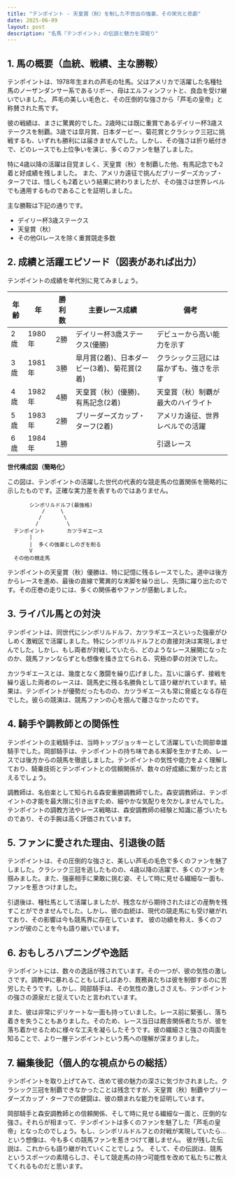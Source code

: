 ```yaml
---
title: "テンポイント - 天皇賞（秋）を制した不世出の強豪、その栄光と悲劇"
date: 2025-06-09
layout: post
description: "名馬『テンポイント』の伝説と魅力を深堀り"
---
```


## 1. 馬の概要（血統、戦績、主な勝鞍）

テンポイントは、1978年生まれの芦毛の牡馬。父はアメリカで活躍した名種牡馬のノーザンダンサー系であるリボー、母はエルフィンフットと、良血を受け継いでいました。  芦毛の美しい毛色と、その圧倒的な強さから「芦毛の皇帝」と称賛された馬です。

彼の戦績は、まさに驚異的でした。2歳時には既に重賞であるデイリー杯3歳ステークスを制覇。3歳では皐月賞、日本ダービー、菊花賞とクラシック三冠に挑戦するも、いずれも勝利には届きませんでした。しかし、その強さは折り紙付きで、どのレースでも上位争いを演じ、多くのファンを魅了しました。

特に4歳以降の活躍は目覚ましく、天皇賞（秋）を制覇した他、有馬記念でも2着と好成績を残しました。  また、アメリカ遠征で挑んだブリーダーズカップ・ターフでは、惜しくも2着という結果に終わりましたが、その強さは世界レベルでも通用するものであることを証明しました。

主な勝鞍は下記の通りです。

* デイリー杯3歳ステークス
* 天皇賞（秋）
* その他GⅠレースを除く重賞競走多数


## 2. 成績と活躍エピソード（図表があれば出力）

テンポイントの成績を年代別に見てみましょう。

| 年齢 | 年 | 勝利数 | 主要レース成績 |  備考 |
|---|---|---|---|---|
| 2歳 | 1980年 | 2勝 | デイリー杯3歳ステークス(優勝) |  デビューから高い能力を示す |
| 3歳 | 1981年 | 3勝 | 皐月賞(2着)、日本ダービー(3着)、菊花賞(2着) | クラシック三冠には届かずも、強さを示す |
| 4歳 | 1982年 | 4勝 | 天皇賞（秋）(優勝)、有馬記念(2着) | 天皇賞（秋）制覇が最大のハイライト |
| 5歳 | 1983年 | 2勝 | ブリーダーズカップ・ターフ(2着) |  アメリカ遠征、世界レベルでの活躍 |
| 6歳 | 1984年 | 1勝 |  |  引退レース |


**世代構成図（簡略化）**

この図は、テンポイントの活躍した世代の代表的な競走馬の位置関係を簡略的に示したものです。正確な実力差を表すものではありません。

```
       シンボリルドルフ(最強格)
           /     \
          /       \
         /         \
  テンポイント       カツラギエース
       |
       |  多くの強豪としのぎを削る
       V
  その他の競走馬
```


テンポイントの天皇賞（秋）優勝は、特に記憶に残るレースでした。道中は後方からレースを進め、最後の直線で驚異的な末脚を繰り出し、先頭に躍り出たのです。その圧巻の走りには、多くの関係者やファンが感動しました。


## 3. ライバル馬との対決

テンポイントは、同世代にシンボリルドルフ、カツラギエースといった強豪がひしめく激戦区で活躍しました。特にシンボリルドルフとの直接対決は実現しませんでした。しかし、もし両者が対戦していたら、どのようなレース展開になったのか、競馬ファンならずとも想像を掻き立てられる、究極の夢の対決でした。

カツラギエースとは、幾度となく激闘を繰り広げました。互いに譲らず、接戦を繰り返した両者のレースは、競馬史に残る名勝負として語り継がれています。結果は、テンポイントが優勢だったものの、カツラギエースも常に脅威となる存在でした。彼らの競演は、競馬ファンの心を掴んで離さなかったのです。


## 4. 騎手や調教師との関係性

テンポイントの主戦騎手は、当時トップジョッキーとして活躍していた岡部幸雄騎手でした。岡部騎手は、テンポイントの持ち味である末脚を生かすため、レースでは後方からの競馬を徹底しました。テンポイントの気性や能力をよく理解しており、騎乗技術とテンポイントとの信頼関係が、数々の好成績に繋がったと言えるでしょう。

調教師は、名伯楽として知られる森安重勝調教師でした。森安調教師は、テンポイントの才能を最大限に引き出すため、細やかな気配りを欠かしませんでした。テンポイントの調教方法やレース戦略は、森安調教師の経験と知識に基づいたものであり、その手腕は高く評価されています。


## 5. ファンに愛された理由、引退後の話

テンポイントは、その圧倒的な強さと、美しい芦毛の毛色で多くのファンを魅了しました。クラシック三冠を逃したものの、4歳以降の活躍で、多くのファンを掴みました。また、強豪相手に果敢に挑む姿、そして時に見せる繊細な一面も、ファンを惹きつけました。

引退後は、種牡馬として活躍しましたが、残念ながら期待されたほどの産駒を残すことができませんでした。しかし、彼の血統は、現代の競走馬にも受け継がれており、その影響は今も競馬界に存在しています。  彼の功績を称え、多くのファンが彼のことを今も語り継いでいます。


## 6. おもしろハプニングや逸話

テンポイントには、数々の逸話が残されています。その一つが、彼の気性の激しさです。調教中に暴れることもしばしばあり、厩務員たちは彼を制御するのに苦労したそうです。しかし、岡部騎手は、その気性の激しささえも、テンポイントの強さの源泉だと捉えていたと言われています。

また、彼は非常にデリケートな一面も持っていました。レース前に緊張し、落ち着きを失うこともありました。そのため、レース当日は厩舎関係者たちが、彼を落ち着かせるために様々な工夫を凝らしたそうです。彼の繊細さと強さの両面を知ることで、より一層テンポイントという馬への理解が深まりました。


## 7. 編集後記（個人的な視点からの総括）

テンポイントを取り上げてみて、改めて彼の魅力の深さに気づかされました。クラシック三冠を制覇できなかったことは残念ですが、天皇賞（秋）制覇やブリーダーズカップ・ターフでの健闘は、彼の類まれな能力を証明しています。

岡部騎手と森安調教師との信頼関係、そして時に見せる繊細な一面と、圧倒的な強さ。それらが相まって、テンポイントは多くのファンを魅了した「芦毛の皇帝」となったのでしょう。もし、シンボリルドルフとの対戦が実現していたら…という想像は、今も多くの競馬ファンを惹きつけて離しません。  彼が残した伝説は、これからも語り継がれていくことでしょう。  そして、その伝説は、競馬というスポーツの素晴らしさ、そして競走馬の持つ可能性を改めて私たちに教えてくれるものだと思います。
